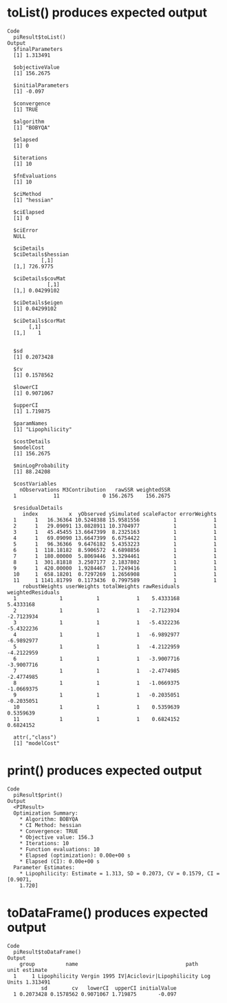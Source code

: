 # toList() produces expected output

    Code
      piResult$toList()
    Output
      $finalParameters
      [1] 1.313491
      
      $objectiveValue
      [1] 156.2675
      
      $initialParameters
      [1] -0.097
      
      $convergence
      [1] TRUE
      
      $algorithm
      [1] "BOBYQA"
      
      $elapsed
      [1] 0
      
      $iterations
      [1] 10
      
      $fnEvaluations
      [1] 10
      
      $ciMethod
      [1] "hessian"
      
      $ciElapsed
      [1] 0
      
      $ciError
      NULL
      
      $ciDetails
      $ciDetails$hessian
               [,1]
      [1,] 726.9775
      
      $ciDetails$covMat
                 [,1]
      [1,] 0.04299102
      
      $ciDetails$eigen
      [1] 0.04299102
      
      $ciDetails$corMat
           [,1]
      [1,]    1
      
      
      $sd
      [1] 0.2073428
      
      $cv
      [1] 0.1578562
      
      $lowerCI
      [1] 0.9071067
      
      $upperCI
      [1] 1.719875
      
      $paramNames
      [1] "Lipophilicity"
      
      $costDetails
      $modelCost
      [1] 156.2675
      
      $minLogProbability
      [1] 88.24208
      
      $costVariables
        nObservations M3Contribution   rawSSR weightedSSR
      1            11              0 156.2675    156.2675
      
      $residualDetails
         index          x  yObserved ySimulated scaleFactor errorWeights
      1      1   16.36364 10.5248388 15.9581556           1            1
      2      1   29.09091 13.0828911 10.3704977           1            1
      3      1   45.45455 13.6647399  8.2325163           1            1
      4      1   69.09090 13.6647399  6.6754422           1            1
      5      1   96.36366  9.6476182  5.4353223           1            1
      6      1  118.18182  8.5906572  4.6898856           1            1
      7      1  180.00000  5.8069446  3.3294461           1            1
      8      1  301.81818  3.2507177  2.1837802           1            1
      9      1  420.00000  1.9284467  1.7249416           1            1
      10     1  658.18201  0.7297269  1.2656908           1            1
      11     1 1141.81799  0.1173436  0.7997589           1            1
         robustWeights userWeights totalWeights rawResiduals weightedResiduals
      1              1           1            1    5.4333168         5.4333168
      2              1           1            1   -2.7123934        -2.7123934
      3              1           1            1   -5.4322236        -5.4322236
      4              1           1            1   -6.9892977        -6.9892977
      5              1           1            1   -4.2122959        -4.2122959
      6              1           1            1   -3.9007716        -3.9007716
      7              1           1            1   -2.4774985        -2.4774985
      8              1           1            1   -1.0669375        -1.0669375
      9              1           1            1   -0.2035051        -0.2035051
      10             1           1            1    0.5359639         0.5359639
      11             1           1            1    0.6824152         0.6824152
      
      attr(,"class")
      [1] "modelCost"
      

# print() produces expected output

    Code
      piResult$print()
    Output
      <PIResult>
      Optimization Summary:
        * Algorithm: BOBYQA
        * CI Method: hessian
        * Convergence: TRUE
        * Objective value: 156.3
        * Iterations: 10
        * Function evaluations: 10
        * Elapsed (optimization): 0.00e+00 s
        * Elapsed (CI): 0.00e+00 s
      Parameter Estimates:
        * Lipophilicity: Estimate = 1.313, SD = 0.2073, CV = 0.1579, CI = [0.9071,
        1.720]

# toDataFrame() produces expected output

    Code
      piResult$toDataFrame()
    Output
        group          name                                   path      unit estimate
      1     1 Lipophilicity Vergin 1995 IV|Aciclovir|Lipophilicity Log Units 1.313491
               sd        cv   lowerCI  upperCI initialValue
      1 0.2073428 0.1578562 0.9071067 1.719875       -0.097

